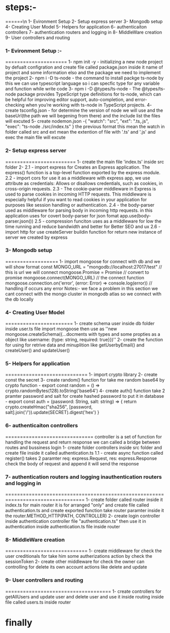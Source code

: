 # steps:-
======\n
1- Evironment Setup
2- Setup express server
3- Mongodb setup
4- Creating User Model
5- Helpers for application
6- authenticaiton controllers
7- authentication routers and logging in
8- MiddleWare creation
9- User controllers and routing


### 1- Evironment Setup :-
=====================
1- npm init -y 
    - initializing a new node project by defualt configration and create file called package.json inside it name of project and some information elso and the package we need to implement the project
2- npm i -D ts-node
    - the command to install packge ts-node by this we can use typescript language so i can specfic type for any variable and function while write code
3- npm i -D @types/ts-node
    - The @types/ts-node package provides TypeScript type definitions for ts-node, which can be helpful for improving editor support, auto-completion, and error-checking when you’re working with ts-node in TypeScript projects.
4- create tsconfig.json
    - for determine the version of node we will use and the baseUrl(the path we will begening from there) and the include list the files will excuted
5- create nodemon.json
    -{
        "watch": "src",
        "ext": ".ts,.js",
        "exec": "ts-node ./src/index.ts"
    }
    the previous format this mean the watch in folder called src and ext mean the extention of file with '.ts' and '.js' and exec the main file will excute

### 2- Setup express server
========================
1- create the main file 'index.ts' inside src folder
2- 
    2.1 - import express for Creates an Express application. The express() function is a top-level function exported by the express module.
    2.2 - import cors for use it as a middleware with express app, we use attribute as credentials: Allows or disallows credentials, such as cookies, in cross-origin requests.
    2.3 - The cookie-parser middleware in Express is used to parse cookies in incoming HTTP requests. This middleware is especially helpful if you want to read cookies in your application for purposes like session handling or authentication.
    2.4 - the body-parser used as middleware for parsing body in incoming http requests. in this application uses for covert body-parser for json fomat app.use(body-parser.json())
    2.5 - compression funciton uses as a middleware for low the time running and reduce bandwidth and better for Better SEO and ux
    2.6 - import http for use createServer buildin function for return new instance of server we created by express

### 3- Mongodb setup
==================
1- import mongoose for connect with db and we will show format
    const MONGO_URL = "mongodb://localhost:27017/test" // this is url we will connect
    mongoose.Promise = Promise // convert to promise
    mongoose.connect(MONGO_URL) // the connect function
    mongoose.connection.on('error', (error: Error) => console.log(error)) // handling if occurs any error
Notes:-
    we face a problem in this section we cant connect with the mongo cluster in mongodb atlas so we connect with the db locally 

### 4- Creating User Model
=======================
1- create schema user inside db folder inside user.ts file
    import mongoose then use as ''new mongoose.createSchema({...docments with types and some propties as a object like username: {type: string, required: true}})''
2- create the function for using for retrive data and minuplition like getUserbyEmail() and createUser() and updateUser()

###  5- Helpers for application
============================
1- import crypto library
2- create const the secret
3- create random() function for take me random base64 by crypto function
    - export const random = () => crypto.randomBytes(128).toString('base64')
4- create auth() function take 2 pramter password and salt for create hashed password to put it in database
    - export const auth = (password: String, salt: string) => {
    return crypto.createHmac("sha256", [password, salt].join('/')).update(SECRET).digest('hex')
    }
### 6- authenticaiton controllers
==============================
    controller is a set of function for handling the request and return response we can called a bridge between routes and bussiness login
1- create folder controllers inside src folder and create file inside it called authentication.ts
    1.1 - create async function called register() takes 2 paramter req: express.Request, res: express.Response check the body of request and append it will send the response

### 7- authentication routers and logging inauthentication routers and logging in
=================================================================================
1- create folder called router inside it index.ts for main router it is for arranged "only" and create file called
  authentication.ts and create exported function take router paramter inside it the router.METHOD_HTTP(PATH, CONTROLLER) 
2- create login controller inside authentication controller file "authentication.ts" then use it in authentication inside authentication.ts file inside router 

### 8- MiddleWare creation
============================
1- create middleware for check the user creditionals for take him some autherizations action
by check the sessionToken 
2- create other middleware for check the owner can controlling for delete its own account actions like delete and update

### 9- User controllers and routing
====================================
1- create controllers for getAllUsers and update user and delete user and use it inside routing inside file called users.ts inside router

# finally
